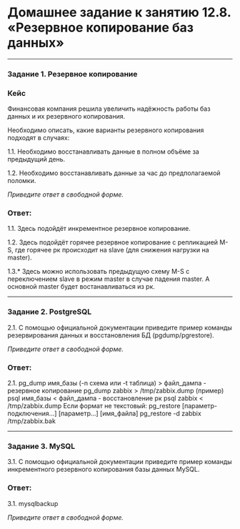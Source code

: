 # Домашнее задание к занятию 12.8. «Резервное копирование баз данных»

---

### Задание 1. Резервное копирование

### Кейс
Финансовая компания решила увеличить надёжность работы баз данных и их резервного копирования. 

Необходимо описать, какие варианты резервного копирования подходят в случаях: 

1.1. Необходимо восстанавливать данные в полном объёме за предыдущий день.

1.2. Необходимо восстанавливать данные за час до предполагаемой поломки.

*Приведите ответ в свободной форме.*

### Ответ:

1.1. Здесь подойдёт инкрементное резервное копирование.

1.2. Здесь подойдёт горячее резервное копирование с репликацией M-S,
 где горячее рк происходит на slave (для снижения нагрузки на master).

1.3.* Здесь можно использовать предыдущую схему M-S с переключением slave в режим master в случае падения master.
А основной master будет востанавливаться из рк.

---

### Задание 2. PostgreSQL

2.1. С помощью официальной документации приведите пример команды резервирования данных и восстановления БД (pgdump/pgrestore).

*Приведите ответ в свободной форме.*

### Ответ:

2.1. pg_dump имя_базы (-n схема или -t таблица) > файл_дампа - резервное копирование
     pg_dump zabbix > /tmp/zabbix.dump (пример)
     psql имя_базы < файл_дампа - восстановление рк
     psql zabbix < /tmp/zabbix.dump
Если формат не текстовый:
     pg_restore [параметр-подключения...] [параметр...] [имя_файла]
     pg_restore -d zabbix /tmp/zabbix.bak
     


---

### Задание 3. MySQL

3.1. С помощью официальной документации приведите пример команды инкрементного резервного копирования базы данных MySQL. 

### Ответ: 

3.1. mysqlbackup 

*Приведите ответ в свободной форме.*
